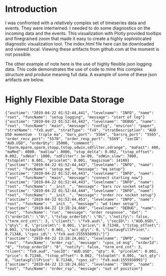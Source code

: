 # Introduction

I was confronted with a relatively complex set of timeseries data and events.
  They were intertwined. I needed to do some diagnostics on the incoming data and the events. This
  visualization with Plotly provided tooltips and finegrained zoom that made it easy to create
  a highly sophisticated diagnostic visualization tool.  The index.html
  file here can be downloaded and viewed local.  Viewing these
  artifacts from github.com at the moment is not possible.

The other example of note here is the use of highly flexible json logging data.
This code demonstrates the use of code to mine this complex structure and produce
meaning full data. A example of some of these json artifacts are below.



# Highly Flexible Data Storage

```
{"asctime": "2019-04-22 01:52:44,441", "levelname": "INFO", "name": "root", "funcName": "setup_logging", "message": "start of log"}
{"asctime": "2019-04-22 01:52:44,442", "levelname": "DEBUG", "name": "root", "funcName": "main", "message": "config", "environ": "paper", "stratName": "fx9.aud", "stratType": "fx9", "stratDescription": "AUD USD momentum - triple ma", "bars_port": "5564", "barsrq_port": "5565", "order_recv_port": "5570", "order_resp_port": "5569", "secID": "AUD.USD", "orderQty": 25000, "comment": "fparm,mparm,sparm,stopp,tstop,sdwin,sdfilter,sdrange", "maFast": 400, "maMed": 8000, "maSlow": 8000, "stop_delta": 0.002, "tstop_offset": 0.002, "sdWin": 1000, "sdFilter": 1e-09, "sdWin_slow": 7000, "tstoplmt": 0.001, "pricelmt": 0.001, "magicnum": 14109}
{"asctime": "2019-04-22 01:52:44,443", "levelname": "INFO", "name": "root", "funcName": "setup_mq", "message": "mq setup"}
{"asctime": "2019-04-22 01:52:44,443", "levelname": "INFO", "name": "root", "funcName": "main", "message": "connect starting now"}
{"asctime": "2019-04-22 01:52:44,443", "levelname": "INFO", "name": "root", "funcName": "__init__", "message": "bars rcv socket setup"}
{"asctime": "2019-04-22 01:52:44,444", "levelname": "INFO", "name": "root", "funcName": "__init__", "message": "order rcv socket setup"}
{"asctime": "2019-04-22 01:52:44,453", "levelname": "INFO", "name": "root", "funcName": "__init__", "message": "wd timer setup"}
{"asctime": "2019-04-22 13:18:24,660", "levelname": "DEBUG", "name": "root", "funcName": "run", "message": "order response", "dat": "{\"orderId\": \"0\", \"tstop_orderId\": \"0\", \"notify\": false, \"term_ord_cnt\": 3, \"client\": \"fx9.aud\", \"secID\": \"AUD.USD\", \"qty\": 0, \"pricelmt\": 0.001, \"price\": 0.71348, \"tstop_offset\": 0.002, \"tstoplmt\": 0.001, \"act_qty\": 0, \"lastavgFillPrice\": 0.71348, \"cpos_id\": \"fx9.aud:1555938991\"}"}
{"asctime": "2019-04-22 13:18:24,661", "levelname": "INFO", "name": "root", "funcName": "order_rsp", "message": "cpos_id msg", "orderId": "0", "tstop_orderId": "0", "notify": false, "term_ord_cnt": 3, "client": "fx9.aud", "secID": "AUD.USD", "qty": 0, "pricelmt": 0.001, "price": 0.71348, "tstop_offset": 0.002, "tstoplmt": 0.001, "act_qty": 0, "lastavgFillPrice": 0.71348, "cpos_id": "fx9.aud:1555938991"}
{"asctime": "2019-04-22 13:18:24,661", "levelname": "INFO", "name": "root", "funcName": "order_rsp", "message": "out of position"}
```
